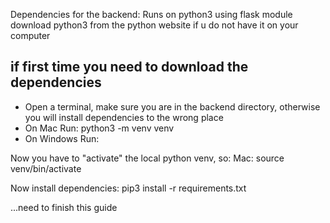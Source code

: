 Dependencies for the backend:
Runs on python3 using flask module
download python3 from the python website if u do not have it on your computer

## if first time you need to download the dependencies
* Open a terminal, make sure you are in the backend directory, otherwise you will install dependencies to the wrong place
* On Mac Run: python3 -m venv venv
* On Windows Run: 

Now you have to "activate" the local python venv, so:
Mac: source venv/bin/activate

Now install dependencies:
pip3 install -r requirements.txt

...need to finish this guide